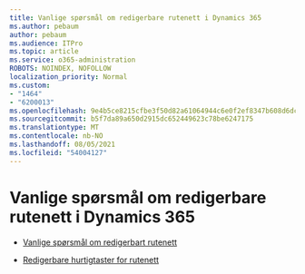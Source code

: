 ```yaml
---
title: Vanlige spørsmål om redigerbare rutenett i Dynamics 365
ms.author: pebaum
author: pebaum
ms.audience: ITPro
ms.topic: article
ms.service: o365-administration
ROBOTS: NOINDEX, NOFOLLOW
localization_priority: Normal
ms.custom:
- "1464"
- "6200013"
ms.openlocfilehash: 9e4b5ce8215cfbe3f50d82a61064944c6e0f2ef8347b608d6dc81cd8cf66d2e6
ms.sourcegitcommit: b5f7da89a650d2915dc652449623c78be6247175
ms.translationtype: MT
ms.contentlocale: nb-NO
ms.lasthandoff: 08/05/2021
ms.locfileid: "54004127"
---
```

# <a name="dynamics-365-editable-grid-faqs"></a>Vanlige spørsmål om redigerbare rutenett i Dynamics 365

* [Vanlige spørsmål om redigerbart rutenett](https://docs.microsoft.com/dynamics365/customer-engagement/customize/make-grids-lists-editable-custom-control#frequently-asked-questions-faqs)

* [Redigerbare hurtigtaster for rutenett](https://docs.microsoft.com/dynamics365/customer-engagement/basics/keyboard-shortcuts#editable-grids-views)
